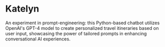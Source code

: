 # Katelyn
An experiment in prompt-engineering: this Python-based chatbot utilizes OpenAI's GPT-4 model to create personalized travel itineraries based on user input, showcasing the power of tailored prompts in enhancing conversational AI experiences.
